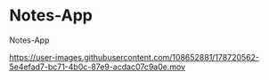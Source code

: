 # Notes-App
Notes-App


https://user-images.githubusercontent.com/108652881/178720562-5e4efad7-bc71-4b0c-87e9-acdac07c9a0e.mov


